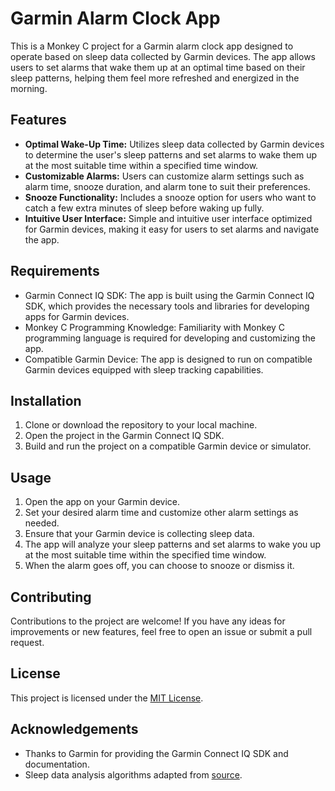 # Garmin Alarm Clock App

This is a Monkey C project for a Garmin alarm clock app designed to operate based on sleep data collected by Garmin devices. The app allows users to set alarms that wake them up at an optimal time based on their sleep patterns, helping them feel more refreshed and energized in the morning.

## Features

- **Optimal Wake-Up Time:** Utilizes sleep data collected by Garmin devices to determine the user's sleep patterns and set alarms to wake them up at the most suitable time within a specified time window.
- **Customizable Alarms:** Users can customize alarm settings such as alarm time, snooze duration, and alarm tone to suit their preferences.
- **Snooze Functionality:** Includes a snooze option for users who want to catch a few extra minutes of sleep before waking up fully.
- **Intuitive User Interface:** Simple and intuitive user interface optimized for Garmin devices, making it easy for users to set alarms and navigate the app.

## Requirements

- Garmin Connect IQ SDK: The app is built using the Garmin Connect IQ SDK, which provides the necessary tools and libraries for developing apps for Garmin devices.
- Monkey C Programming Knowledge: Familiarity with Monkey C programming language is required for developing and customizing the app.
- Compatible Garmin Device: The app is designed to run on compatible Garmin devices equipped with sleep tracking capabilities.

## Installation

1. Clone or download the repository to your local machine.
2. Open the project in the Garmin Connect IQ SDK.
3. Build and run the project on a compatible Garmin device or simulator.

## Usage

1. Open the app on your Garmin device.
2. Set your desired alarm time and customize other alarm settings as needed.
3. Ensure that your Garmin device is collecting sleep data.
4. The app will analyze your sleep patterns and set alarms to wake you up at the most suitable time within the specified time window.
5. When the alarm goes off, you can choose to snooze or dismiss it.

## Contributing

Contributions to the project are welcome! If you have any ideas for improvements or new features, feel free to open an issue or submit a pull request.

## License

This project is licensed under the [MIT License](LICENSE).

## Acknowledgements

- Thanks to Garmin for providing the Garmin Connect IQ SDK and documentation.
- Sleep data analysis algorithms adapted from [source](https://www.garmin.com/en-US/garmin-technology/health-science/sleep-tracking/).

